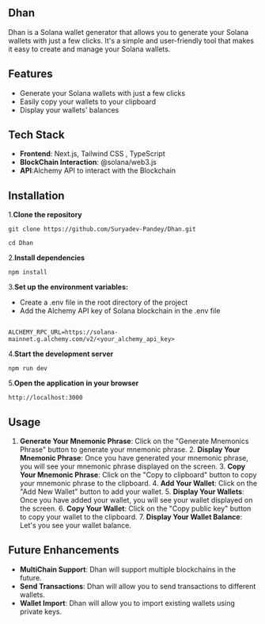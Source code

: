 ## Dhan

Dhan is a Solana wallet generator that allows you to generate your Solana wallets with just a few clicks. It's a simple and user-friendly tool that makes it easy to create and manage your Solana wallets.

## Features

- Generate your Solana wallets with just a few clicks
- Easily copy your wallets to your clipboard
- Display your wallets' balances

## Tech Stack

- **Frontend**: Next.js, Tailwind CSS , TypeScript
- **BlockChain Interaction**: @solana/web3.js
- **API**:Alchemy API to interact with the Blockchain

## Installation

1.**Clone the repository**

```
git clone https://github.com/Suryadev-Pandey/Dhan.git
```

```
cd Dhan
```

2.**Install dependencies**

```
npm install
```

3.**Set up the environment variables:**

- Create a .env file in the root directory of the project
- Add the Alchemy API key of Solana blockchain in the .env file

```

ALCHEMY_RPC_URL=https://solana-mainnet.g.alchemy.com/v2/<your_alchemy_api_key>
```

4.**Start the development server**

```
npm run dev
```

5.**Open the application in your browser**

```
http://localhost:3000
```

## Usage

1. **Generate Your Mnemonic Phrase**: Click on the "Generate Mnemonics Phrase" button to generate your mnemonic phrase. 2. **Display Your Mnemonic Phrase**: Once you have generated your mnemonic phrase, you will see your mnemonic phrase displayed on the screen. 3. **Copy Your Mnemonic Phrase**: Click on the "Copy to clipboard" button to copy your mnemonic phrase to the clipboard. 4. **Add Your Wallet**: Click on the "Add New Wallet" button to add your wallet. 5. **Display Your Wallets**: Once you have added your wallet, you will see your wallet displayed on the screen. 6. **Copy Your Wallet**: Click on the "Copy public key" button to copy your wallet to the clipboard. 7. **Display Your Wallet Balance**: Let's you see your wallet balance.

## Future Enhancements

- **MultiChain Support**: Dhan will support multiple blockchains in the future.
- **Send Transactions**: Dhan will allow you to send transactions to different wallets.
- **Wallet Import**: Dhan will allow you to import existing wallets using private keys.
